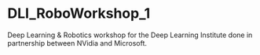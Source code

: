 # DLI_RoboWorkshop_1
Deep Learning &amp; Robotics workshop for the Deep Learning Institute done in partnership between NVidia and Microsoft.
